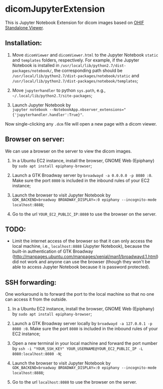# dicomJupyterExtension

This is Jupyter Notebook Extension for dicom images based on [OHIF Standalone Viewer](https://github.com/OHIF/Viewers/tree/master/StandaloneViewer).

## Installation:

1. Move `dicomViewer` and `dicomViewer.html` to the Jupyter Notebook `static` and `templates` folders, respectively. For example, if the Jupyter Notebook is installed in `/usr/local/lib/python2.7/dist-packages/notebook/`, the corresponding path should be `/usr/local/lib/python2.7/dist-packages/notebook/static` and `/usr/local/lib/python2.7/dist-packages/notebook/templates`;

2. Move `jupyterhandler` to python `sys.path`, e.g., `~/.local/lib/python2.7/site-packages`;

3. Launch Jupyter Notebook by  
`jupyter notebook --NotebookApp.nbserver_extensions="{'jupyterhandler.handler':True}"`.

Now single-clicking any `.dcm` file will open a new page with a dicom viewer.

## Browser on server:
We can use a browser on the server to view the dicom images. 

1. In a Ubuntu EC2 instance, install the browser, GNOME Web (Epiphany) by `sudo apt install epiphany-browser`;

2. Launch a GTK Broadway server by `broadwayd -a 0.0.0.0 -p 8080 :0`. Make sure the port `8080` is included in the inbound rules of your EC2 instance;

3. Launch the browser to visit Jupyter Notebook by   
`GDK_BACKEND=broadway BROADWAY_DISPLAY=:0 epiphany --incognito-mode localhost:8888`;

4. Go to the url `YOUR_EC2_PUBLIC_IP:8080` to use the browser on the server.

## TODO:
* Limit the internet access of the browser so that it can only access the local machine, i.e., `localhost:8888` (Jupyter Notebook), because the built-in authentication of GTK Broadway (http://manpages.ubuntu.com/manpages/xenial/man1/broadwayd.1.html) did not work and anyone can use the browser (though they won't be able to access Jupyter Notebook because it is password protected). 

## SSH forwarding:

One workaround is to forward the port to the local machine so that no one can access it from the outside.

1. In a Ubuntu EC2 instance, install the browser, GNOME Web (Epiphany) by `sudo apt install epiphany-browser`;

2. Launch a GTK Broadway server locally by `broadwayd -a 127.0.0.1 -p 8080 :0`. Make sure the port `8080` is included in the inbound rules of your EC2 instance;

3. Open a new terminal in your local machine and forward the port number by `ssh -i "YOUR_SSH_KEY" YOUR_USERNAME@YOUR_EC2_PUBLIC_IP -L 8080:localhost:8080 -N`; 

4. Launch the browser to visit Jupyter Notebook by   
`GDK_BACKEND=broadway BROADWAY_DISPLAY=:0 epiphany --incognito-mode localhost:8888`;

5. Go to the url `localhost:8080` to use the browser on the server.
